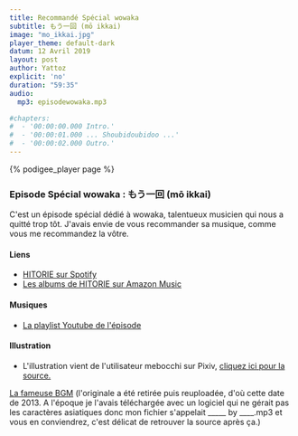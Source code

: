 ```yaml
---
title: Recommandé Spécial wowaka
subtitle: もう一回 (mō ikkai)
image: "mo_ikkai.jpg"
player_theme: default-dark
datum: 12 Avril 2019
layout: post
author: Yattoz
explicit: 'no'
duration: "59:35"
audio:
  mp3: episodewowaka.mp3

#chapters:
#  - '00:00:00.000 Intro.'
#  - '00:00:01.000 ... Shoubidoubidoo ...'
#  - '00:00:02.000 Outro.'
---
```


{% podigee_player page %}

### Episode Spécial wowaka : もう一回 (mō ikkai)

C'est un épisode spécial dédié à wowaka, talentueux musicien qui nous a quitté trop tôt. J'avais envie de vous recommander sa musique, comme vous me recommandez la vôtre.

#### Liens

  - [HITORIE sur Spotify](https://open.spotify.com/artist/0ouUO7PZ76vjBJytaT2Na0)
  - [Les albums de HITORIE sur Amazon Music](https://www.amazon.fr/s?k=hitorie&i=digital-music&bbn=77196031&rh=n%3A77196031%2Cp_n_format_browse-bin%3A207136031&dc&__mk_fr_FR=%C3%85M%C3%85%C5%BD%C3%95%C3%91&qid=1554845884&rnid=207135031&ref=sr_nr_p_n_format_browse-bin_1)

#### Musiques

  * [La playlist Youtube de l'épisode](https://www.youtube.com/watch?v=vnw8zURAxkU&list=PLNjXbZkItxtaf0p2SDFMXwQyxSezj8eRn)

#### Illustration

  - L'illustration vient de l'utilisateur mebocchi sur Pixiv, [cliquez ici pour la source.](https://www.pixiv.net/member_illust.php?mode=medium&illust_id=74121941)

[La fameuse BGM](https://www.youtube.com/watch?v=Bsj1vW6aMvw) (l'originale a été retirée puis reuploadée, d'où cette date de 2013. A l'époque je l'avais téléchargée avec un logiciel qui ne gérait pas les caractères asiatiques donc mon fichier s'appelait _____ by ____.mp3 et vous en conviendrez, c'est délicat de retrouver la source après ça.)

